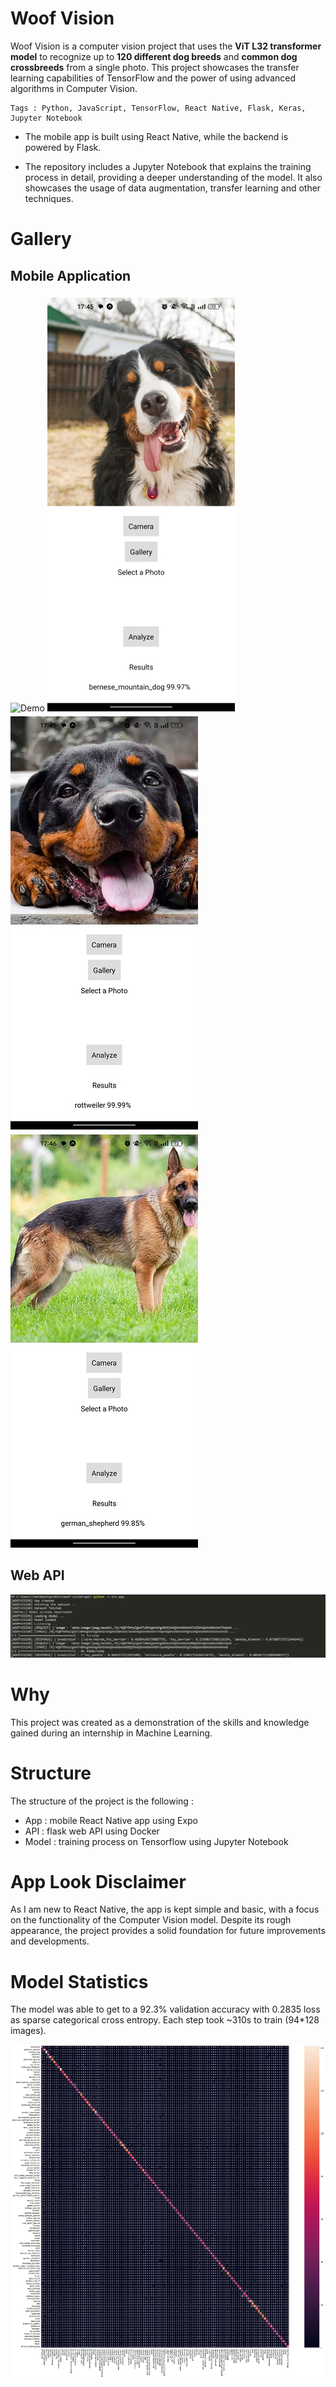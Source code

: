 # Woof Vision
Woof Vision is a computer vision project that uses the **ViT L32 transformer model** to recognize up to **120 different dog breeds** and **common dog crossbreeds** from a single photo. This project showcases the transfer learning capabilities of TensorFlow and the power of using advanced algorithms in Computer Vision.

```
Tags : Python, JavaScript, TensorFlow, React Native, Flask, Keras, Jupyter Notebook
```

 * The mobile app is built using React Native, while the backend is powered by Flask.

 * The repository includes a Jupyter Notebook that explains the training process in detail, providing a deeper understanding of the model. It also showcases the usage of data augmentation, transfer learning and other techniques.

# Gallery

## Mobile Application
![Demo](imgs/demo.webp)
![Screen1](imgs/screen1.jpg)
![Screen2](imgs/screen2.jpg)
![Screen3](imgs/screen3.jpg)

## Web API
![API](imgs/api.png)

# Why
This project was created as a demonstration of the skills and knowledge gained during an internship in Machine Learning.

# Structure
The structure of the project is the following :
 - App : mobile React Native app using Expo
 - API : flask web API using Docker
 - Model : training process on Tensorflow using Jupyter Notebook

# App Look Disclaimer
As I am new to React Native, the app is kept simple and basic, with a focus on the functionality of the Computer Vision model. Despite its rough appearance, the project provides a solid foundation for future improvements and developments.

# Model Statistics
The model was able to get to a 92.3% validation accuracy with 0.2835 loss as sparse categorical cross entropy. Each step took ~310s to train (94*128 images).

![Confusion Matrix](imgs/cm.png)
